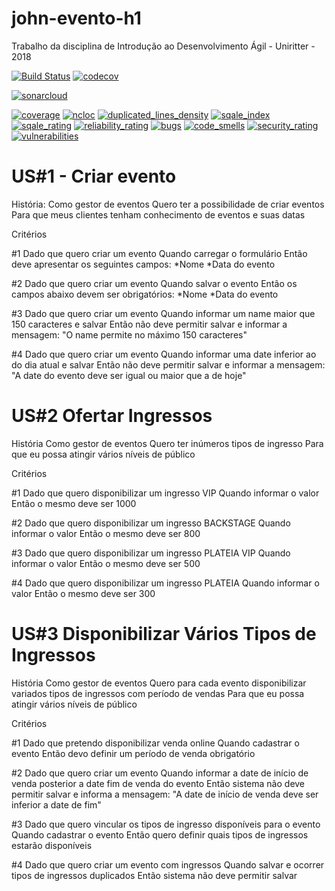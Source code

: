 # john-evento-h1
Trabalho da disciplina de Introdução ao Desenvolvimento Ágil - Uniritter - 2018

[![Build Status](https://travis-ci.org/mfgonzalez/johnEvento.svg?branch=master)](https://travis-ci.org/mfgonzalez/johnEvento)
[![codecov](https://codecov.io/gh/mfgonzalez/johnEvento/branch/master/graph/badge.svg)](https://codecov.io/gh/mfgonzalez/johnEvento)

[![sonarcloud](https://sonarcloud.io/images/project_badges/sonarcloud-white.svg)](https://sonarcloud.io/dashboard?id=br.edu.uniritter.evento%3AjohnEvento)

[![coverage](https://sonarcloud.io/api/project_badges/measure?project=br.edu.uniritter.evento%3AjohnEvento&metric=coverage)](https://sonarcloud.io/dashboard?id=br.edu.uniritter.evento%3AjohnEvento)
[![ncloc](https://sonarcloud.io/api/project_badges/measure?project=br.edu.uniritter.evento%3AjohnEvento&metric=ncloc)](https://sonarcloud.io/dashboard?id=br.edu.uniritter.evento%3AjohnEvento)
[![duplicated_lines_density](https://sonarcloud.io/api/project_badges/measure?project=br.edu.uniritter.evento%3AjohnEvento&metric=duplicated_lines_density)](https://sonarcloud.io/dashboard?id=br.edu.uniritter.evento%3AjohnEvento)
[![sqale_index](https://sonarcloud.io/api/project_badges/measure?project=br.edu.uniritter.evento%3AjohnEvento&metric=sqale_index)](https://sonarcloud.io/dashboard?id=br.edu.uniritter.evento%3AjohnEvento)
[![sqale_rating](https://sonarcloud.io/api/project_badges/measure?project=br.edu.uniritter.evento%3AjohnEvento&metric=sqale_rating)](https://sonarcloud.io/dashboard?id=br.edu.uniritter.evento%3AjohnEvento)
[![reliability_rating](https://sonarcloud.io/api/project_badges/measure?project=br.edu.uniritter.evento%3AjohnEvento&metric=reliability_rating)](https://sonarcloud.io/dashboard?id=br.edu.uniritter.evento%3AjohnEvento)
[![bugs](https://sonarcloud.io/api/project_badges/measure?project=br.edu.uniritter.evento%3AjohnEvento&metric=bugs)](https://sonarcloud.io/dashboard?id=br.edu.uniritter.evento%3AjohnEvento)
[![code_smells](https://sonarcloud.io/api/project_badges/measure?project=br.edu.uniritter.evento%3AjohnEvento&metric=code_smells)](https://sonarcloud.io/dashboard?id=br.edu.uniritter.evento%3AjohnEvento)
[![security_rating](https://sonarcloud.io/api/project_badges/measure?project=br.edu.uniritter.evento%3AjohnEvento&metric=security_rating)](https://sonarcloud.io/dashboard?id=br.edu.uniritter.evento%3AjohnEvento)
[![vulnerabilities](https://sonarcloud.io/api/project_badges/measure?project=br.edu.uniritter.evento%3AjohnEvento&metric=vulnerabilities)](https://sonarcloud.io/dashboard?id=br.edu.uniritter.evento%3AjohnEvento)

# US#1 - Criar evento

História:
Como gestor de eventos
Quero ter a possibilidade de criar eventos
Para que meus clientes tenham conhecimento de eventos e suas datas

Critérios

#1
Dado que quero criar um evento
Quando  carregar o formulário
Então deve apresentar os seguintes campos:
*Nome
*Data do evento


#2
Dado que quero criar um evento
Quando salvar o evento
Então os campos abaixo devem ser obrigatórios:
*Nome
*Data do evento

#3
Dado que quero criar um evento
Quando informar um name maior que 150 caracteres e salvar
Então não deve permitir salvar e informar a mensagem:
"O name permite no máximo 150 caracteres"

#4
Dado que quero criar um evento
Quando informar uma date inferior ao do dia atual e salvar
Então não deve permitir salvar e informar a mensagem:
"A date do evento deve ser igual ou maior que a de hoje"



# US#2 Ofertar Ingressos

História
Como gestor de eventos
Quero ter inúmeros tipos de ingresso
Para que eu possa atingir vários níveis de público

Critérios

#1
Dado que quero disponibilizar um ingresso VIP
Quando informar o valor
Então o mesmo deve ser 1000

#2
Dado que quero disponibilizar um ingresso BACKSTAGE
Quando informar o valor
Então o mesmo deve ser 800

#3
Dado que quero disponibilizar um ingresso PLATEIA VIP
Quando informar o valor
Então o mesmo deve ser 500

#4
Dado que quero disponibilizar um ingresso PLATEIA
Quando informar o valor
Então o mesmo deve ser 300

# US#3 Disponibilizar Vários Tipos de Ingressos

História
Como gestor de eventos
Quero  para cada evento disponibilizar variados tipos de ingressos com período de vendas
Para que eu possa atingir vários níveis de público

Critérios

#1
Dado que pretendo disponibilizar venda online
Quando cadastrar o evento
Então devo definir um período de venda obrigatório

#2
Dado que quero criar um evento
Quando informar a date de início de venda posterior a date fim de venda do evento
Então sistema não deve permitir salvar e informa a mensagem:
"A date de início de venda deve ser inferior a date de fim"

#3
Dado que quero vincular os tipos de ingresso disponíveis para o evento
Quando cadastrar o evento
Então quero definir quais tipos de ingressos estarão disponíveis

#4
Dado que quero criar um evento com ingressos
Quando salvar e ocorrer tipos de ingressos duplicados
Então sistema não deve permitir salvar
